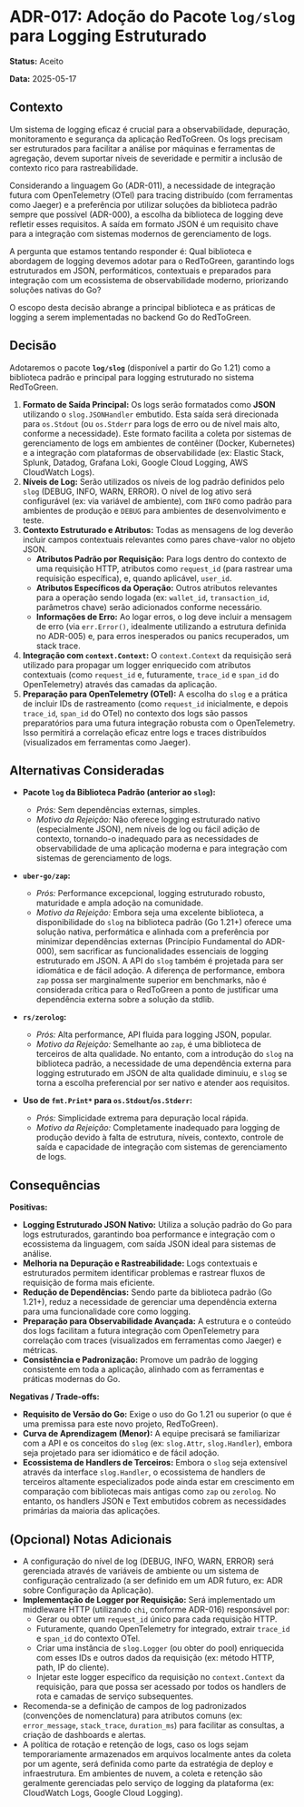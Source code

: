 # ADR-017: Adoção do Pacote `log/slog` para Logging Estruturado

**Status:** Aceito

**Data:** 2025-05-17

## Contexto

Um sistema de logging eficaz é crucial para a observabilidade, depuração, monitoramento e segurança da aplicação RedToGreen. Os logs precisam ser estruturados para facilitar a análise por máquinas e ferramentas de agregação, devem suportar níveis de severidade e permitir a inclusão de contexto rico para rastreabilidade.

Considerando a linguagem Go (ADR-011), a necessidade de integração futura com OpenTelemetry (OTel) para tracing distribuído (com ferramentas como Jaeger) e a preferência por utilizar soluções da biblioteca padrão sempre que possível (ADR-000), a escolha da biblioteca de logging deve refletir esses requisitos. A saída em formato JSON é um requisito chave para a integração com sistemas modernos de gerenciamento de logs.

A pergunta que estamos tentando responder é: Qual biblioteca e abordagem de logging devemos adotar para o RedToGreen, garantindo logs estruturados em JSON, performáticos, contextuais e preparados para integração com um ecossistema de observabilidade moderno, priorizando soluções nativas do Go?

O escopo desta decisão abrange a principal biblioteca e as práticas de logging a serem implementadas no backend Go do RedToGreen.

## Decisão

Adotaremos o pacote **`log/slog`** (disponível a partir do Go 1.21) como a biblioteca padrão e principal para logging estruturado no sistema RedToGreen.

1.  **Formato de Saída Principal:** Os logs serão formatados como **JSON** utilizando o `slog.JSONHandler` embutido. Esta saída será direcionada para `os.Stdout` (ou `os.Stderr` para logs de erro ou de nível mais alto, conforme a necessidade). Este formato facilita a coleta por sistemas de gerenciamento de logs em ambientes de contêiner (Docker, Kubernetes) e a integração com plataformas de observabilidade (ex: Elastic Stack, Splunk, Datadog, Grafana Loki, Google Cloud Logging, AWS CloudWatch Logs).
2.  **Níveis de Log:** Serão utilizados os níveis de log padrão definidos pelo `slog` (DEBUG, INFO, WARN, ERROR). O nível de log ativo será configurável (ex: via variável de ambiente), com `INFO` como padrão para ambientes de produção e `DEBUG` para ambientes de desenvolvimento e teste.
3.  **Contexto Estruturado e Atributos:** Todas as mensagens de log deverão incluir campos contextuais relevantes como pares chave-valor no objeto JSON.
    * **Atributos Padrão por Requisição:** Para logs dentro do contexto de uma requisição HTTP, atributos como `request_id` (para rastrear uma requisição específica), e, quando aplicável, `user_id`.
    * **Atributos Específicos da Operação:** Outros atributos relevantes para a operação sendo logada (ex: `wallet_id`, `transaction_id`, parâmetros chave) serão adicionados conforme necessário.
    * **Informações de Erro:** Ao logar erros, o log deve incluir a mensagem de erro (via `err.Error()`, idealmente utilizando a estrutura definida no ADR-005) e, para erros inesperados ou panics recuperados, um stack trace.
4.  **Integração com `context.Context`:** O `context.Context` da requisição será utilizado para propagar um logger enriquecido com atributos contextuais (como `request_id` e, futuramente, `trace_id` e `span_id` do OpenTelemetry) através das camadas da aplicação.
5.  **Preparação para OpenTelemetry (OTel):** A escolha do `slog` e a prática de incluir IDs de rastreamento (como `request_id` inicialmente, e depois `trace_id`, `span_id` do OTel) no contexto dos logs são passos preparatórios para uma futura integração robusta com o OpenTelemetry. Isso permitirá a correlação eficaz entre logs e traces distribuídos (visualizados em ferramentas como Jaeger).

## Alternativas Consideradas

* **Pacote `log` da Biblioteca Padrão (anterior ao `slog`):**
    * *Prós:* Sem dependências externas, simples.
    * *Motivo da Rejeição:* Não oferece logging estruturado nativo (especialmente JSON), nem níveis de log ou fácil adição de contexto, tornando-o inadequado para as necessidades de observabilidade de uma aplicação moderna e para integração com sistemas de gerenciamento de logs.

* **`uber-go/zap`:**
    * *Prós:* Performance excepcional, logging estruturado robusto, maturidade e ampla adoção na comunidade.
    * *Motivo da Rejeição:* Embora seja uma excelente biblioteca, a disponibilidade do `slog` na biblioteca padrão (Go 1.21+) oferece uma solução nativa, performática e alinhada com a preferência por minimizar dependências externas (Princípio Fundamental do ADR-000), sem sacrificar as funcionalidades essenciais de logging estruturado em JSON. A API do `slog` também é projetada para ser idiomática e de fácil adoção. A diferença de performance, embora `zap` possa ser marginalmente superior em benchmarks, não é considerada crítica para o RedToGreen a ponto de justificar uma dependência externa sobre a solução da stdlib.

* **`rs/zerolog`:**
    * *Prós:* Alta performance, API fluida para logging JSON, popular.
    * *Motivo da Rejeição:* Semelhante ao `zap`, é uma biblioteca de terceiros de alta qualidade. No entanto, com a introdução do `slog` na biblioteca padrão, a necessidade de uma dependência externa para logging estruturado em JSON de alta qualidade diminuiu, e `slog` se torna a escolha preferencial por ser nativo e atender aos requisitos.

* **Uso de `fmt.Print*` para `os.Stdout`/`os.Stderr`:**
    * *Prós:* Simplicidade extrema para depuração local rápida.
    * *Motivo da Rejeição:* Completamente inadequado para logging de produção devido à falta de estrutura, níveis, contexto, controle de saída e capacidade de integração com sistemas de gerenciamento de logs.

## Consequências

**Positivas:**
* **Logging Estruturado JSON Nativo:** Utiliza a solução padrão do Go para logs estruturados, garantindo boa performance e integração com o ecossistema da linguagem, com saída JSON ideal para sistemas de análise.
* **Melhoria na Depuração e Rastreabilidade:** Logs contextuais e estruturados permitem identificar problemas e rastrear fluxos de requisição de forma mais eficiente.
* **Redução de Dependências:** Sendo parte da biblioteca padrão (Go 1.21+), reduz a necessidade de gerenciar uma dependência externa para uma funcionalidade core como logging.
* **Preparação para Observabilidade Avançada:** A estrutura e o conteúdo dos logs facilitam a futura integração com OpenTelemetry para correlação com traces (visualizados em ferramentas como Jaeger) e métricas.
* **Consistência e Padronização:** Promove um padrão de logging consistente em toda a aplicação, alinhado com as ferramentas e práticas modernas do Go.

**Negativas / Trade-offs:**
* **Requisito de Versão do Go:** Exige o uso do Go 1.21 ou superior (o que é uma premissa para este novo projeto, RedToGreen).
* **Curva de Aprendizagem (Menor):** A equipe precisará se familiarizar com a API e os conceitos do `slog` (ex: `slog.Attr`, `slog.Handler`), embora seja projetado para ser idiomático e de fácil adoção.
* **Ecossistema de Handlers de Terceiros:** Embora o `slog` seja extensível através da interface `slog.Handler`, o ecossistema de handlers de terceiros altamente especializados pode ainda estar em crescimento em comparação com bibliotecas mais antigas como `zap` ou `zerolog`. No entanto, os handlers JSON e Text embutidos cobrem as necessidades primárias da maioria das aplicações.

## (Opcional) Notas Adicionais
* A configuração do nível de log (DEBUG, INFO, WARN, ERROR) será gerenciada através de variáveis de ambiente ou um sistema de configuração centralizado (a ser definido em um ADR futuro, ex: ADR sobre Configuração da Aplicação).
* **Implementação de Logger por Requisição:** Será implementado um middleware HTTP (utilizando `chi`, conforme ADR-016) responsável por:
    * Gerar ou obter um `request_id` único para cada requisição HTTP.
    * Futuramente, quando OpenTelemetry for integrado, extrair `trace_id` e `span_id` do contexto OTel.
    * Criar uma instância de `slog.Logger` (ou obter do pool) enriquecida com esses IDs e outros dados da requisição (ex: método HTTP, path, IP do cliente).
    * Injetar este logger específico da requisição no `context.Context` da requisição, para que possa ser acessado por todos os handlers de rota e camadas de serviço subsequentes.
* Recomenda-se a definição de campos de log padronizados (convenções de nomenclatura) para atributos comuns (ex: `error_message`, `stack_trace`, `duration_ms`) para facilitar as consultas, a criação de dashboards e alertas.
* A política de rotação e retenção de logs, caso os logs sejam temporariamente armazenados em arquivos localmente antes da coleta por um agente, será definida como parte da estratégia de deploy e infraestrutura. Em ambientes de nuvem, a coleta e retenção são geralmente gerenciadas pelo serviço de logging da plataforma (ex: CloudWatch Logs, Google Cloud Logging).
